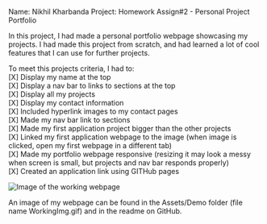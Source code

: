 Name: Nikhil Kharbanda
Project: Homework Assign#2 - Personal Project Portfolio

In this project, I had made a personal portfolio webpage showcasing my projects. I had made this project from scratch, and had learned a lot of cool features that I can use for further projects.

To meet this projects criteria, I had to:\
[X] Display my name at the top\
[X] Display a nav bar to links to sections at the top\
[X] Display all my projects\
[X] Display my contact information\
[X] Included hyperlink images to my contact pages\
[X] Made my nav bar link to sections\
[X] Made my first application project bigger than the other projects\
[X] Linked my first application webpage to the image (when image is clicked, open my first webpage in a different tab)\
[X] Made my portfolio webpage responsive (resizing it may look a messy when screen is small, but projects and nav bar responds properly)\
[X] Created an application link using GITHub pages

![Image of the working webpage](Assets/Demo/WorkingImg.gif)

An image of my webpage can be found in the Assets/Demo folder (file name WorkingImg.gif) and in the readme on GitHub.
